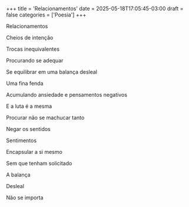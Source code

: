 +++
title = 'Relacionamentos'
date = 2025-05-18T17:05:45-03:00
draft = false
categories = ['Poesia']
+++

Relacionamentos

Cheios de intenção

Trocas inequivalentes

Procurando se adequar

Se equilibrar em uma balança desleal

Uma fina fenda

Acumulando ansiedade e pensamentos negativos

E a luta é a mesma

Procurar não se machucar tanto

Negar os sentidos

Sentimentos

Encapsular a si mesmo

Sem que tenham solicitado

A balança

Desleal

Não se importa